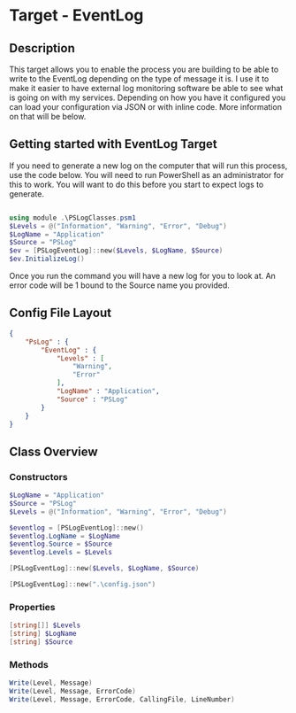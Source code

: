 # Target - EventLog

## Description

This target allows you to enable the process you are building to be able to write to the EventLog depending on the type of message it is.  I use it to make it easier to have external log monitoring software be able to see what is going on with my services.  Depending on how you have it configured you can load your configuration via JSON or with inline code.  More information on that will be below.

## Getting started with EventLog Target

If you need to generate a new log on the computer that will run this process, use the code below.  You will need to run PowerShell as an administrator for this to work.  You will want to do this before you start to expect logs to generate.

```Powershell

using module .\PSLogClasses.psm1
$Levels = @("Information", "Warning", "Error", "Debug")
$LogName = "Application"
$Source = "PSLog"
$ev = [PSLogEventLog]::new($Levels, $LogName, $Source)
$ev.InitializeLog()

```

Once you run the command you will have a new log for you to look at.  An error code will be 1 bound to the Source name you provided.

## Config File Layout

```JSON
{
    "PsLog" : {
        "EventLog" : {
            "Levels" : [
                "Warning",
                "Error"
            ],
            "LogName" : "Application",
            "Source" : "PSLog"
        }
    }
}
```

## Class Overview

### Constructors

```PowerShell
$LogName = "Application"
$Source = "PSLog"
$Levels = @("Information", "Warning", "Error", "Debug")

$eventlog = [PSLogEventLog]::new()
$eventlog.LogName = $LogName
$eventlog.Source = $Source
$eventlog.Levels = $Levels

[PSLogEventLog]::new($Levels, $LogName, $Source)

[PSLogEventLog]::new(".\config.json")
```

### Properties

```PowerShell
[string[]] $Levels
[string] $LogName
[string] $Source
```

### Methods

```PowerShell
Write(Level, Message)
Write(Level, Message, ErrorCode)
Write(Level, Message, ErrorCode, CallingFile, LineNumber)
```
